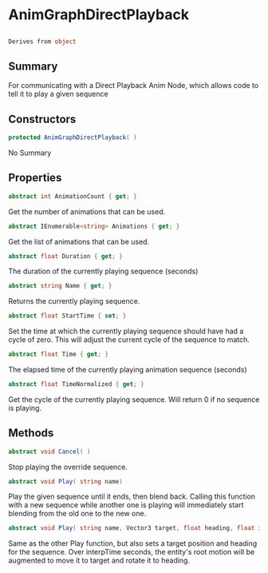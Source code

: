 # AnimGraphDirectPlayback

## 
```c#
Derives from object
```

## Summary

For communicating with a Direct Playback Anim Node, which allows code to tell it to play a given sequence
## Constructors

```c#
protected AnimGraphDirectPlayback( ) 
```
No Summary
## Properties

```c#
abstract int AnimationCount { get; } 
```
Get the number of animations that can be used.
```c#
abstract IEnumerable<string> Animations { get; } 
```
Get the list of animations that can be used.
```c#
abstract float Duration { get; } 
```
The duration of the currently playing sequence (seconds)
```c#
abstract string Name { get; } 
```
Returns the currently playing sequence.
```c#
abstract float StartTime { set; } 
```
Set the time at which the currently playing sequence should have had a cycle of zero.
This will adjust the current cycle of the sequence to match.
```c#
abstract float Time { get; } 
```
The elapsed time of the currently playing animation sequence (seconds)
```c#
abstract float TimeNormalized { get; } 
```
Get the cycle of the currently playing sequence.  Will return 0 if no sequence is playing.
## Methods

```c#
abstract void Cancel( ) 
```
Stop playing the override sequence.
```c#
abstract void Play( string name) 
```
Play the given sequence until it ends, then blend back.
Calling this function with a new sequence while another one is playing will immediately start blending from the old one to the new one.
```c#
abstract void Play( string name, Vector3 target, float heading, float interpTime) 
```
Same as the other Play function, but also sets a target position and heading for the sequence.
Over interpTime seconds, the entity's root motion will be augmented to move it to target and rotate it to heading.
